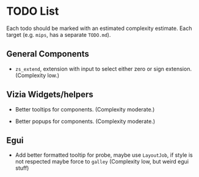 # TODO List

Each todo should be marked with an estimated complexity estimate.
Each target (e.g. `mips`, has a separate `TODO.md`).

## General Components

- `zs_extend`, extension with input to select either zero or sign extension. (Complexity low.)
  
## Vizia Widgets/helpers

- Better tooltips for components. (Complexity moderate.)

- Better popups for components. (Complexity moderate.)

## Egui

- Add better formatted tooltip for probe, maybe use ``LayoutJob``, if style is not respected maybe force to ``galley`` (Complexity low, but weird egui stuff)
